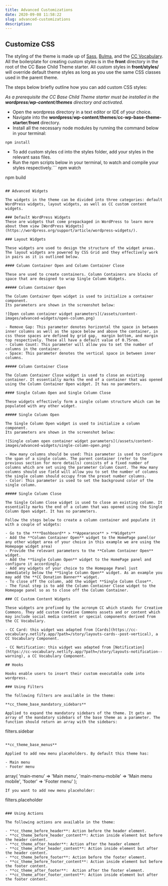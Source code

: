 ```yaml
---
title: Advanced Customizations
date: 2020-09-08 11:58:22
slug: advanced-customizations
description:
---
```


## Customize CSS
The styling of the theme is made up of [Sass](https://sass-lang.com/), [Bulma](https://bulma.io/), and the [CC Vocabulary](https://cc-vocabulary.netlify.app/). All the boilerplate for creating custom styles is in the **front** directory in the root of the CC Base Child Theme starter. All custom styles in **front/styles/** will override default theme styles as long as you use the same CSS classes used in the parent theme.

The steps below briefly outline how you can add custom CSS styles:

_As a prerequisite the CC Base Child Theme starter must be installed in the **wordpress**/**wp-content**/**themes** directory and activated._

- Open the wordpress directory in a text editor or IDE of your choice.
- Navigate into  the **wordpress**/**wp-content**/**themes**/**cc-wp-base-theme-starter**/**front** directory.
- Install all the necessary node modules by running the command below in your terminal:

```
npm install
```

- To add custom styles cd into the styles folder, add your styles in the relevant sass files. 
- Run the npm scripts below in your terminal, to watch and compile your styles respectively.```
npm watch

npm build
```

## Advanced Widgets

The widgets in the theme can be divided into three categories: default WordPress widgets, layout widgets, as well as CC custom content widgets.

### Default WordPress Widgets 
These are widgets that come prepackaged in WordPress to learn more about them view [WordPress Widgets](https://wordpress.org/support/article/wordpress-widgets/).

### Layout Widgets

These widgets are used to design the structure of the widget areas. The layout widgets are powered by CSS Grid and they effectively work in pairs as it is outlined below.

#### Column Container Open and Column Container Close

These are used to create containers. Column Containers are blocks of space that are designed to wrap Single Column Widgets.
 
##### Column Container Open

The Column Container Open widget is used to initialize a container component.
Its parameters are shown in the screenshot below:

![Open column container widget parameters](/assets/content-images/advanced-widgets/open-column.png)

- Remove Gap: This parameter denotes horizontal the space in between inner columns as well as the space below and above the container, in css those spaces are defined by grid gap,  margin bottom, and margin top respectively. These all have a default value of 0.75rem.
- Column Count: This parameter will allow you to set the number of columns in the container.
- Space: This parameter denotes the vertical space in between inner columns.

##### Column Container Close

The Column Container Close widget is used to close an existing container. It essentially marks the end of a container that was opened using the Column Container Open widget. It has no parameters.

#### Single Column Open and Single Column Close

These widgets effectively form a single column structure which can be populated with any other widget. 
 
##### Single Column Open

The Single Column Open widget is used to initialize a column component.
Its parameters are shown in the screenshot below:

![Single column open container widget parameters](/assets/content-images/advanced-widgets/single-column-open.png)

- How many columns should be used: This parameter is used to configure the span of a single column. The parent container (refer to the previous section for more details) consists of a fixed number of columns which are set using the parameter Column Count. The How many columns should use field will allow you to set the number of columns the single column should occupy from the preset number columns.
- Color: This parameter is used to set the background color of the single column.

##### Single Column Close

The Single Column Close widget is used to close an existing column. It essentially marks the end of a column that was opened using the Single Column Open widget. It has no parameters.

Follow the steps below to create a column container and populate it with a couple of widgets:

- Go to the ****Dashboard** > **Appearance** > **Widgets**
- Add the **Column Container Open** widget to the HomePage panel(or any other widget area of your choice in this example we are using the Homepage widget area)
- Provide the relevant parameters to the **Column Container Open** widget.
- Add the **Single Column Open** widget to the HomePage panel and configure it accordingly.
- Add any widgets of your choice to the Homepage Panel just immediately below the **Single Column Open** widget. As an example you may add the **CC Donation Banner** widget.
- To close off the column, add the widget **Single Column Close**.
- The final step is to add the Column Container Close widget to the Homepage panel so as to close off the Column Container.

### CC Custom Content Widgets

These widgets are prefixed by the acronym CC which stands for Creative Commons. They add custom Creative Commons assets and or content which may include social media content or special components derived from the CC Vocabulary.

- CC Card: this widget was adapted from [Cards](https://cc-vocabulary.netlify.app/?path=/story/layouts-cards--post-vertical), a CC Vocabulary Component.

- CC Notification: this widget was adapted from [Notification](https://cc-vocabulary.netlify.app/?path=/story/layouts-notification--warning), a CC Vocabulary Component.

## Hooks

Hooks enable users to insert their custom executable code into wordpress.

### Using Filters

The following filters are available in the theme:

**cc_theme_base_mandatory_sidebars**

Applied to expand the mandatory sidebars of the theme. It gets an array of the mandatory sidebars of the base theme as a parameter. The function should return an array with the sidebars:

```
filters.sidebar
```

**cc_theme_base_menus**

Applied to add new menu placeholders. By default this theme has:

- Main menu
- Footer menu

```
array(
    'main-menu' => 'Main menu',
    'main-menu-mobile' => 'Main menu mobile',
    'footer' => 'Footer menu'
);
```
If you want to add new menu placeholder:

```
filters.placeholder
```

### Using Actions

The following actions are available in the theme:

- **cc_theme_before_header**: Action before the header element.
- **cc_theme_before_header_content**: Action inside element but before the header content.
- **cc_theme_after_header**: Action after the header element
- **cc_theme_after_header_content**: Action inside element but after the header content.
- **cc_theme_before_footer**: Action before the footer element.
- **cc_theme_before_footer_content**: Action inside element but before the footer content.
- **cc_theme_after_footer**:  Action after the footer element.
- **cc_theme_after_footer_content**: Action inside element but after the footer content.

